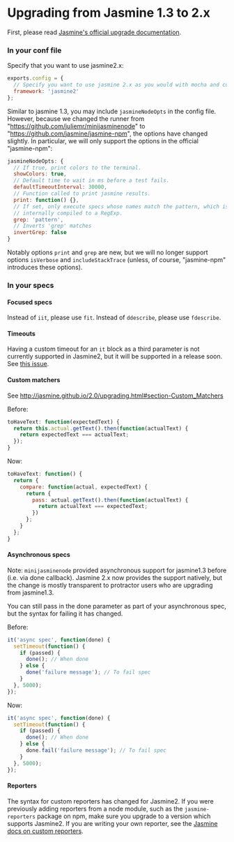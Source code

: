 Upgrading from Jasmine 1.3 to 2.x
=================================

First, please read [Jasmine's official upgrade documentation](http://jasmine.github.io/2.1/upgrading.html).

### In your conf file

Specify that you want to use jasmine2.x:

```javascript
exports.config = {
  // Specify you want to use jasmine 2.x as you would with mocha and cucumber.
  framework: 'jasmine2'
};

```

Similar to jasmine 1.3, you may include `jasmineNodeOpts` in the config file. However, because we changed the runner from "https://github.com/juliemr/minijasminenode" to "https://github.com/jasmine/jasmine-npm", the options have changed slightly. In particular, we will only support the options in the official "jasmine-npm":

```javascript
jasmineNodeOpts: {
  // If true, print colors to the terminal.
  showColors: true,
  // Default time to wait in ms before a test fails.
  defaultTimeoutInterval: 30000,
  // Function called to print jasmine results.
  print: function() {},
  // If set, only execute specs whose names match the pattern, which is
  // internally compiled to a RegExp.
  grep: 'pattern',
  // Inverts 'grep' matches
  invertGrep: false
}
```

Notably options `print` and `grep` are new, but we will no longer support options `isVerbose` and `includeStackTrace` (unless, of course, "jasmine-npm" introduces these options).

### In your specs

#### Focused specs

Instead of `iit`, please use `fit`. Instead of `ddescribe`, please use `fdescribe`.

#### Timeouts

Having a custom timeout for an `it` block as a third parameter is not currently
supported in Jasmine2, but it will be supported in a release soon. See [this issue](https://github.com/angular/protractor/issues/1701).

#### Custom matchers

See http://jasmine.github.io/2.0/upgrading.html#section-Custom_Matchers

Before:
```javascript
toHaveText: function(expectedText) {
  return this.actual.getText().then(function(actualText) {
    return expectedText === actualText;
  });
}
```

Now:
```javascript
toHaveText: function() {
  return {
    compare: function(actual, expectedText) {
      return {
        pass: actual.getText().then(function(actualText) {
          return actualText === expectedText;
        })
      };
    }
  };
}
```

#### Asynchronous specs

Note: `minijasminenode` provided asynchronous support for jasmine1.3 before (i.e. via done callback). Jasmine 2.x now provides the support natively, but the change is mostly transparent to protractor users who are upgrading from jasmine1.3.

You can still pass in the done parameter as part of your asynchronous spec, but the syntax for failing it has changed.

Before:
```javascript
it('async spec', function(done) {
  setTimeout(function() {
    if (passed) {
      done(); // When done
    } else {
      done('failure message'); // To fail spec
    }
  }, 5000);
});
```

Now:
```javascript
it('async spec', function(done) {
  setTimeout(function() {
    if (passed) {
      done(); // When done
    } else {
      done.fail('failure message'); // To fail spec
    }
  }, 5000);
});
```

#### Reporters

The syntax for custom reporters has changed for Jasmine2. If you were previously
adding reporters from a node module, such as the `jasmine-reporters` package on
npm, make sure you upgrade to a version which supports Jasmine2. If you are
writing your own reporter, see the [Jasmine docs on custom reporters](http://jasmine.github.io/2.1/custom_reporter.html).
